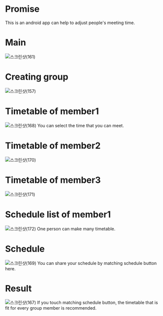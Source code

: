 # Promise
This is an android app can help to adjust people's meeting time.

# Main
![스크린샷(161)](https://user-images.githubusercontent.com/86188446/183825784-99da15fd-97a9-472c-824d-82ff7e74a43e.png)


# Creating group
![스크린샷(157)](https://user-images.githubusercontent.com/86188446/183825388-05d97ec9-3769-4cc9-a1aa-3caa3613d551.png)



# Timetable of member1
![스크린샷(168)](https://user-images.githubusercontent.com/86188446/183825478-4f001e5a-3600-43f6-a599-76e56161da33.png)
You can select the time that you can meet.


# Timetable of member2
![스크린샷(170)](https://user-images.githubusercontent.com/86188446/183825633-79315608-3f41-4ef7-bc15-35f0ba444656.png)


# Timetable of member3
![스크린샷(171)](https://user-images.githubusercontent.com/86188446/183825664-6603ba68-9f6c-4f0a-ade9-93aba4e24a7f.png)


# Schedule list of member1
![스크린샷(172)](https://user-images.githubusercontent.com/86188446/183825002-c70656db-ddbb-4e12-b36d-94f668755769.png)
One person can make many timetable.


# Schedule
![스크린샷(169)](https://user-images.githubusercontent.com/86188446/183824679-f23e2a7b-0c4b-4a17-b063-d2e2c405b50b.png)
You can share your schedule by matching schedule button here.


# Result
![스크린샷(167)](https://user-images.githubusercontent.com/86188446/183825709-6084ebab-eed1-4308-8bd8-1dd41e5cbc3c.png)
If you touch matching schedule button, the timetable that is fit for every group member is recommended.
